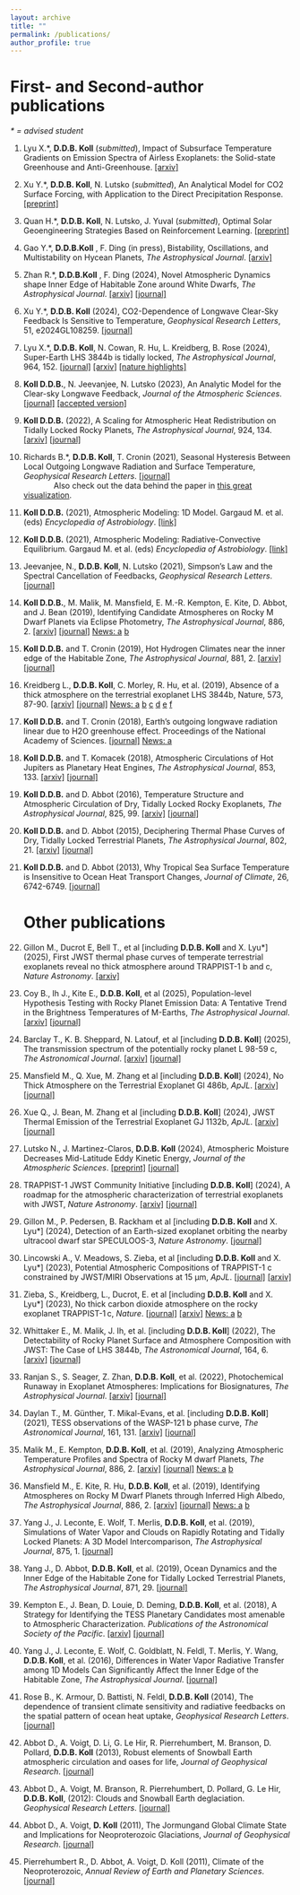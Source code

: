 ```yaml
---
layout: archive
title: ""
permalink: /publications/
author_profile: true
---
```


# First- and Second-author publications
_\* = advised student_

1. Lyu X.*, **D.D.B. Koll** (_submitted_), Impact of Subsurface Temperature Gradients on Emission Spectra of Airless Exoplanets: the Solid-state Greenhouse and Anti-Greenhouse. [\[arxiv\]](https://arxiv.org/abs/2510.22932)
1. Xu Y.*, **D.D.B. Koll**, N. Lutsko (_submitted_), An Analytical Model for CO2 Surface Forcing, with Application to the Direct Precipitation Response. [\[preprint\]](https://eartharxiv.org/repository/view/8210/)
1. Quan H.*, **D.D.B. Koll**, N. Lutsko, J. Yuval (_submitted_), Optimal Solar Geoengineering Strategies Based on Reinforcement Learning. [\[preprint\]](https://essopenarchive.org/doi/full/10.22541/essoar.174526360.00464477)

1. Gao Y.*, **D.D.B.Koll** , F. Ding (in press), Bistability, Oscillations, and Multistability on Hycean Planets, _The Astrophysical Journal_. [\[arxiv\]](https://arxiv.org/abs/2510.24224)

1. Zhan R.*, **D.D.B.Koll** , F. Ding (2024), Novel Atmospheric Dynamics shape Inner Edge of Habitable Zone around White Dwarfs, _The Astrophysical Journal_. [\[arxiv\]](https://arxiv.org/abs/2406.03189) [\[journal\]](https://iopscience.iop.org/article/10.3847/1538-4357/ad54c1)

1. Xu Y.*, **D.D.B. Koll** (2024), CO2-Dependence of Longwave Clear-Sky Feedback Is Sensitive to Temperature, _Geophysical Research
   Letters_, 51, e2024GL108259. [\[journal\]](https://doi.org/10.1029/2024GL108259)
 
1. Lyu X.*, **D.D.B. Koll**, N. Cowan, R. Hu, L. Kreidberg, B. Rose (2024), Super-Earth LHS
 3844b is tidally locked, _The Astrophysical Journal_, 964, 152.
 [\[journal\]](https://iopscience.iop.org/article/10.3847/1538-4357/ad2077) [\[arxiv\]](https://arxiv.org/abs/2310.01725) [\[nature highlights\]](https://www.nature.com/articles/d41586-024-00414-z) 

1. **Koll D.D.B.**, N. Jeevanjee, N. Lutsko (2023), An Analytic
 Model for the Clear-sky Longwave Feedback, _Journal of the Atmospheric Sciences_.
 [\[journal\]](https://journals.ametsoc.org/view/journals/atsc/aop/JAS-D-22-0178.1/JAS-D-22-0178.1.xml)
 [\[accepted version\]](/files/2023-koll-accepted.pdf)

1. **Koll D.D.B.** (2022), A Scaling for Atmospheric Heat
   Redistribution on Tidally Locked Rocky Planets, _The Astrophysical
   Journal_, 924, 134. [\[arxiv\]](https://arxiv.org/abs/1907.13145) [\[journal\]](https://iopscience.iop.org/article/10.3847/1538-4357/ac3b48)
   
2. Richards B.*, **D.D.B. Koll**, T. Cronin (2021), Seasonal
   Hysteresis Between Local Outgoing Longwave Radiation and Surface
   Temperature, _Geophysical Research
   Letters_. [\[journal\]](http://agupubs.onlinelibrary.wiley.com/doi/abs/10.1029/2021GL092978) \
   &emsp; &emsp; &emsp; Also check out the data behind the paper in [this great visualization](https://bdgrichards.github.io/OLR-Loop-Viewer/).

3. **Koll D.D.B.** (2021), Atmospheric Modeling: 1D Model. Gargaud
   M. et al. (eds) _Encyclopedia of
   Astrobiology_. [\[link\]](https://doi.org/10.1007/978-3-642-27833-4_5511-1)

4. **Koll D.D.B.** (2021), Atmospheric Modeling: Radiative-Convective Equilibrium. Gargaud M. et al. (eds) _Encyclopedia of
Astrobiology_. [\[link\]](https://link.springer.com/referenceworkentry/10.1007/978-3-642-27833-4_5479-1)

5. Jeevanjee, N., **D.D.B. Koll**, N. Lutsko (2021), Simpson’s Law and
   the Spectral Cancellation of Feedbacks, _Geophysical Research
   Letters_. [\[journal\]](https://agupubs.onlinelibrary.wiley.com/doi/10.1029/2021GL093699)

6. **Koll D.D.B.**, M. Malik, M. Mansfield, E. M.-R. Kempton, E. Kite,
   D. Abbot, and J. Bean (2019), Identifying Candidate Atmospheres on
   Rocky M Dwarf Planets via Eclipse Photometry, _The Astrophysical
   Journal_, 886, 2. [\[arxiv\]](https://arxiv.org/abs/1907.13138)
   [\[journal\]](https://iopscience.iop.org/article/10.3847/1538-4357/ab4c91)
   [News: a](https://www.nasa.gov/feature/goddard/2019/astronomers-propose-a-novel-method-of-finding-atmospheres-on-rocky-worlds/)
   [b](https://www.skyandtelescope.com/astronomy-news/new-method-expedite-search-exoplanets-atmospheres/)

7. **Koll D.D.B.** and T. Cronin (2019), Hot Hydrogen Climates near the inner edge of the Habitable Zone, _The Astrophysical Journal_,
   881, 2. [\[arxiv\]](https://arxiv.org/abs/1907.13169)
   [\[journal\]](https://iopscience.iop.org/article/10.3847/1538-4357/ab30c4/meta)

8. Kreidberg L., **D.D.B. Koll**, C. Morley, R. Hu, et al. (2019),
   Absence of a thick atmosphere on the terrestrial exoplanet LHS
   3844b, Nature, 573,
   87-90. [\[arxiv\]](https://arxiv.org/abs/1908.06834)
   [\[journal\]](https://www.nature.com/articles/s41586-019-1497-4)
   [News: a](https://www.jpl.nasa.gov/news/news.php?feature=7479)
   [b](http://news.mit.edu/2019/earth-exoplanet-no-atmosphere-0819)
   [c](https://news.harvard.edu/gazette/story/2019/08/harvard-astronomer-shows-exoplanet-has-no-atmosphere/)
   [d](https://www.scientificamerican.com/article/scientists-mull-the-astrobiological-implications-of-an-airless-alien-planet/)
   [e](https://www.sciencemag.org/news/2019/08/rocky-super-earth-may-be-hard-place-life-get-foothold)
   [f](https://www.foxnews.com/science/nasa-glimpses-surface-distant-exoplanet)

9. **Koll D.D.B.** and T. Cronin (2018), Earth’s outgoing longwave
   radiation linear due to H2O greenhouse effect. Proceedings of the
   National Academy of
   Sciences. [\[journal\]](http://www.pnas.org/content/early/2018/09/24/1809868115)
   [News: a](http://news.mit.edu/2018/how-earth-sheds-heat-space-0924)
   
10. **Koll D.D.B.** and T. Komacek (2018), Atmospheric Circulations of
    Hot Jupiters as Planetary Heat Engines, _The Astrophysical
    Journal_, 853, 133. [\[arxiv\]](https://arxiv.org/abs/1712.07643)
    [\[journal\]](http://iopscience.iop.org/article/10.3847/1538-4357/aaa3de/meta) 

11. **Koll D.D.B.** and D. Abbot (2016), Temperature Structure and
    Atmospheric Circulation of Dry, Tidally Locked Rocky Exoplanets,
    _The Astrophysical Journal_,
    825, 99. [\[arxiv\]](http://arxiv.org/abs/1605.01066) [\[journal\]](https://iopscience.iop.org/article/10.3847/0004-637X/825/2/99)

12. **Koll D.D.B.** and D. Abbot (2015), Deciphering Thermal Phase
    Curves of Dry, Tidally Locked Terrestrial Planets, _The
    Astrophysical Journal_,
    802, 21. [\[arxiv\]](http://arxiv.org/abs/1412.8216) [\[journal\]](https://iopscience.iop.org/article/10.1088/0004-637X/802/1/21)

13. **Koll D.D.B.** and D. Abbot (2013), Why Tropical Sea Surface
    Temperature is Insensitive to Ocean Heat Transport Changes,
    _Journal of Climate_, 26, 6742-6749. [\[journal\]](https://journals.ametsoc.org/view/journals/clim/26/18/jcli-d-13-00192.1.xml)



    # Other publications

14. Gillon M., Ducrot E, Bell T., et al [including **D.D.B. Koll** and X. Lyu*] (2025), First JWST thermal phase curves of temperate terrestrial exoplanets reveal no thick atmosphere around TRAPPIST-1 b and c, _Nature Astronomy_. [\[arxiv\]](https://arxiv.org/abs/2509.02128) 

14. Coy B., Ih J., Kite E., **D.D.B. Koll**, et al (2025), Population-level Hypothesis Testing with Rocky Planet Emission Data: A Tentative Trend in the Brightness Temperatures of M-Earths, _The
    Astrophysical Journal_. [\[arxiv\]](https://arxiv.org/abs/2412.06573) [\[journal\]](https://iopscience.iop.org/article/10.3847/1538-4357/add3f7)

14. Barclay T., K. B. Sheppard, N. Latouf, et al [including **D.D.B. Koll**] (2025), The transmission spectrum of the potentially rocky planet L 98-59 c, _The Astronomical Journal_. [\[arxiv\]](https://arxiv.org/abs/2301.10866) [\[journal\]](http://iopscience.iop.org/article/10.3847/1538-3881/ada5f6)

14. Mansfield M., Q. Xue, M. Zhang et al [including **D.D.B. Koll**] (2024), No Thick Atmosphere on the Terrestrial Exoplanet Gl 486b, _ApJL_. [\[arxiv\]](https://arxiv.org/abs/2408.15123) [\[journal\]](https://iopscience.iop.org/article/10.3847/2041-8213/ad8161)

14. Xue Q., J. Bean, M. Zhang et al [including **D.D.B. Koll**] (2024), JWST Thermal Emission of the Terrestrial Exoplanet GJ 1132b, _ApJL_. [\[arxiv\]](https://arxiv.org/abs/2408.13340) [\[journal\]](https://iopscience.iop.org/article/10.3847/2041-8213/ad72e9)

14. Lutsko N., J. Martinez-Claros, **D.D.B. Koll** (2024), Atmospheric Moisture Decreases Mid-Latitude Eddy Kinetic Energy, _Journal of the Atmospheric Sciences_. [\[preprint\]](https://essopenarchive.org/users/529274/articles/694474-atmospheric-moisture-decreases-mid-latitude-eddy-kinetic-energy) [\[journal\]](https://journals.ametsoc.org/view/journals/atsc/aop/JAS-D-23-0226.1/JAS-D-23-0226.1.xml)

14. TRAPPIST-1 JWST Community Initiative [including
**D.D.B. Koll**] (2024), A roadmap for the atmospheric characterization of terrestrial exoplanets with JWST, _Nature Astronomy_. [\[arxiv\]](https://arxiv.org/abs/2310.15895) [\[journal\]](https://www.nature.com/articles/s41550-024-02298-5)

14. Gillon M., P. Pedersen, B. Rackham et al [including **D.D.B. Koll** and X. Lyu*] (2024), Detection of an Earth-sized exoplanet orbiting the nearby ultracool dwarf star SPECULOOS-3, _Nature Astronomy_. [\[journal\]](https://www.nature.com/articles/s41550-024-02271-2)
    
14. Lincowski A., V. Meadows, S. Zieba, et al [including
**D.D.B. Koll** and X. Lyu*] (2023), Potential Atmospheric
Compositions of TRAPPIST-1 c constrained by JWST/MIRI Observations at
15 μm, _ApJL_. [\[journal\]](https://iopscience.iop.org/article/10.3847/2041-8213/acee02) [\[arxiv\]](https://arxiv.org/abs/2308.05899)

14. Zieba, S., Kreidberg, L., Ducrot, E. et al [including
**D.D.B. Koll** and X. Lyu*] (2023), No thick carbon dioxide
atmosphere on the rocky exoplanet TRAPPIST-1 c,
_Nature_. [\[journal\]](https://doi.org/10.1038/s41586-023-06232-z)
[\[arxiv\]](https://arxiv.org/abs/2306.10150) [News:
a](https://www.nature.com/articles/d41586-023-01983-1)
[b](https://www.mpia.de/news/science/2023-08-trappist-1-c)

15. Whittaker E., M. Malik, J. Ih, et al. [including **D.D.B. Koll**]
    (2022), The Detectability of Rocky Planet Surface and
    Atmosphere Composition with JWST: The Case of LHS
    3844b, _The Astronomical Journal_,
    164, 6. [\[arxiv\]](https://arxiv.org/abs/2207.08889) [\[journal\]](https://iopscience.iop.org/article/10.3847/1538-3881/ac9ab3/meta)

16. Ranjan S., S. Seager, Z. Zhan, **D.D.B. Koll**, et al. (2022),
    Photochemical Runaway in Exoplanet Atmospheres: Implications for
    Biosignatures, _The Astrophysical
    Journal_. [\[arxiv\]](https://arxiv.org/abs/2201.08359) [\[journal\]](https://iopscience.iop.org/article/10.3847/1538-4357/ac5749)

17. Daylan T., M. Günther, T. Mikal-Evans, et
    al. [including **D.D.B. Koll**] (2021), TESS observations of the
    WASP-121 b phase curve, _The Astronomical Journal_,
    161, 131. [\[arxiv\]](https://arxiv.org/abs/1909.03000) [\[journal\]](https://iopscience.iop.org/article/10.3847/1538-3881/abd8d2)

18. Malik M., E. Kempton, **D.D.B. Koll**, et al. (2019), Analyzing
    Atmospheric Temperature Profiles and Spectra of Rocky M dwarf
    Planets, _The Astrophysical Journal_,
    886, 2. [\[arxiv\]](https://arxiv.org/abs/1907.13135)
    [\[journal\]](https://iopscience.iop.org/article/10.3847/1538-4357/ab4a05)
    [News: a](https://www.nasa.gov/feature/goddard/2019/astronomers-propose-a-novel-method-of-finding-atmospheres-on-rocky-worlds/)
	[b](https://www.skyandtelescope.com/astronomy-news/new-method-expedite-search-exoplanets-atmospheres/)

19. Mansfield M., E. Kite, R. Hu, **D.D.B. Koll**, et al. (2019),
    Identifying Atmospheres on Rocky M Dwarf Planets through Inferred
    High Albedo, _The Astrophysical Journal_,
    886, 2. [\[arxiv\]](https://arxiv.org/abs/1907.13150) [\[journal\]](https://iopscience.iop.org/article/10.3847/1538-4357/ab4c90)
    [News: a](https://www.nasa.gov/feature/goddard/2019/astronomers-propose-a-novel-method-of-finding-atmospheres-on-rocky-worlds/)
	[b](https://www.skyandtelescope.com/astronomy-news/new-method-expedite-search-exoplanets-atmospheres/)
	
20. Yang J., J. Leconte, E. Wolf, T. Merlis, **D.D.B. Koll**, et
    al. (2019), Simulations of Water Vapor and Clouds on Rapidly
    Rotating and Tidally Locked Planets: A 3D Model Intercomparison,
    _The Astrophysical Journal_,
    875, 1. [\[journal\]](https://iopscience.iop.org/article/10.3847/1538-4357/ab09f1/meta)

21. Yang J., D. Abbot, **D.D.B. Koll**, et al. (2019), Ocean Dynamics
    and the Inner Edge of the Habitable Zone for Tidally Locked
    Terrestrial Planets, _The Astrophysical Journal_,
    871, 29. [\[journal\]](https://iopscience.iop.org/article/10.3847/1538-4357/aaf1a8)

20. Kempton E., J. Bean, D. Louie, D. Deming, **D.D.B. Koll**, et
    al. (2018), A Strategy for Identifying the TESS Planetary
    Candidates most amenable to Atmospheric
    Characterization. _Publications of the Astronomical Society of the
    Pacific_. [\[arxiv\]](https://arxiv.org/abs/1805.03671)
    [\[journal\]](http://iopscience.iop.org/article/10.1088/1538-3873/aadf6f)

21. Yang J., J. Leconte, E. Wolf, C. Goldblatt, N. Feldl, T. Merlis,
    Y. Wang, **D.D.B. Koll**, et al. (2016), Differences in Water
    Vapor Radiative Transfer among 1D Models Can Significantly Affect
    the Inner Edge of the Habitable Zone, _The Astrophysical
    Journal_. [\[journal\]](https://iopscience.iop.org/article/10.3847/0004-637X/826/2/222)

21. Rose B., K. Armour, D. Battisti, N. Feldl, **D.D.B. Koll** (2014),
    The dependence of transient climate sensitivity and radiative
    feedbacks on the spatial pattern of ocean heat uptake,
    _Geophysical Research Letters_.
	[\[journal\]](https://agupubs.onlinelibrary.wiley.com/doi/full/10.1002/2013GL058955)

22. Abbot D., A. Voigt, D. Li, G. Le Hir, R. Pierrehumbert,
    M. Branson, D. Pollard, **D.D.B. Koll** (2013), Robust elements of
    Snowball Earth atmospheric circulation and oases for life,
    _Journal of Geophysical Research_.
    [\[journal\]](https://agupubs.onlinelibrary.wiley.com/doi/full/10.1002/jgrd.50540)

23. Abbot D., A. Voigt, M. Branson, R. Pierrehumbert, D. Pollard,
    G. Le Hir, **D.D.B. Koll**, (2012): Clouds and Snowball Earth
    deglaciation. _Geophysical Research
    Letters_. [\[journal\]](https://agupubs.onlinelibrary.wiley.com/doi/full/10.1029/2012GL052861)

24. Abbot D., A. Voigt, **D. Koll** (2011), The Jormungand Global
    Climate State and Implications for Neoproterozoic Glaciations,
    _Journal of Geophysical
    Research_. [\[journal\]](https://agupubs.onlinelibrary.wiley.com/doi/full/10.1029/2011JD015927)

25. Pierrehumbert R., D. Abbot, A. Voigt, D. Koll (2011), Climate of
    the Neoproterozoic, _Annual Review of Earth and Planetary
    Sciences_. [\[journal\]](https://www.annualreviews.org/doi/10.1146/annurev-earth-040809-152447)
